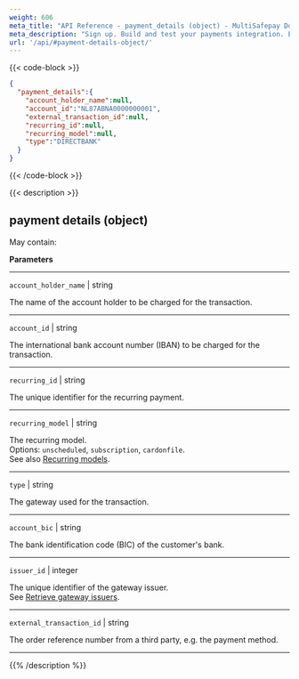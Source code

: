 ```yaml
---
weight: 606
meta_title: "API Reference - payment_details (object) - MultiSafepay Docs"
meta_description: "Sign up. Build and test your payments integration. Explore our products and services. Use our API Reference, SDKs, and wrappers. Get support."
url: '/api/#payment-details-object/'
---
```


{{< code-block >}}
```json 
{
  "payment_details":{
    "account_holder_name":null,
    "account_id":"NL87ABNA0000000001",
    "external_transaction_id":null,
    "recurring_id":null,
    "recurring_model":null,
    "type":"DIRECTBANK"
  }
}
```


{{< /code-block >}}

{{< description >}}
## payment details (object)

May contain:  

**Parameters**

----------------
`account_holder_name` | string

The name of the account holder to be charged for the transaction.             

----------------
`account_id`  | string

The international bank account number (IBAN) to be charged for the transaction.

----------------
`recurring_id`  | string

The unique identifier for the recurring payment.

----------------
`recurring_model` | string 

The recurring model.  
Options: `unscheduled`, `subscription`, `cardonfile`.  
See also [Recurring models](/payments/features/tokenization/#recurring-models).

----------------
`type` | string

The gateway used for the transaction.

----------------
`account_bic` | string

The bank identification code (BIC) of the customer's bank.

----------------
`issuer_id` | integer

The unique identifier of the gateway issuer.  
See [Retrieve gateway issuers](/api/#gateway-issuers).

----------------
`external_transaction_id` | string

The order reference number from a third party, e.g. the payment method.

----------------

{{% /description %}}